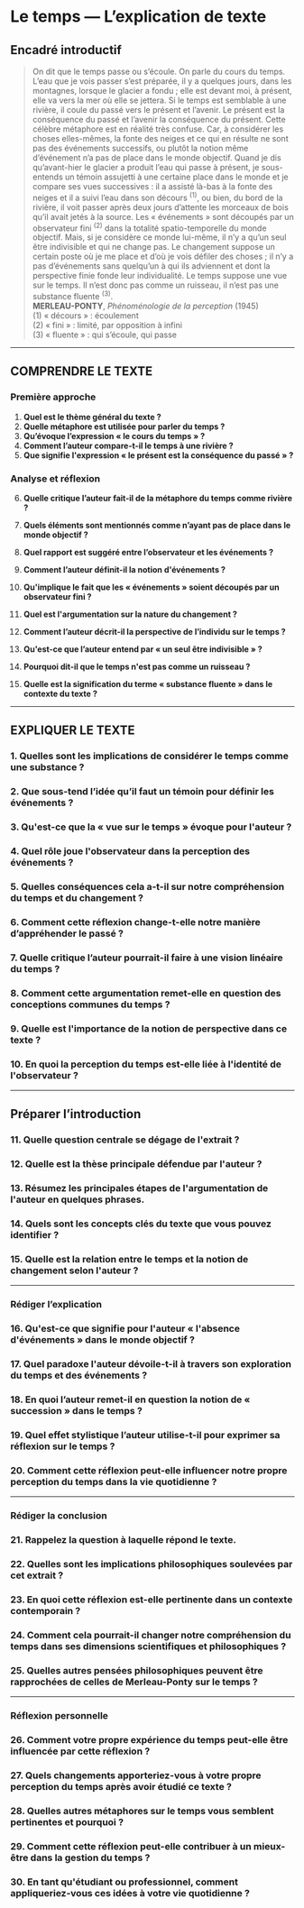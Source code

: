 # Le temps — L’explication de texte

## Encadré introductif
> On dit que le temps passe ou s’écoule. On parle du cours du temps. L’eau que je vois passer s’est préparée, il y a quelques jours, dans les montagnes, lorsque le glacier a fondu ; elle est devant moi, à présent, elle va vers la mer où elle se jettera. Si le temps est semblable à une rivière, il coule du passé vers le présent et l’avenir. Le présent est la conséquence du passé et l’avenir la conséquence du présent. Cette célèbre métaphore est en réalité très confuse. Car, à considérer les choses elles-mêmes, la fonte des neiges et ce qui en résulte ne sont pas des événements successifs, ou plutôt la notion même d’événement n’a pas de place dans le monde objectif. Quand je dis qu’avant-hier le glacier a produit l’eau qui passe à présent, je sous-entends un témoin assujetti à une certaine place dans le monde et je compare ses vues successives : il a assisté là-bas à la fonte des neiges et il a suivi l’eau dans son décours <sup>(1)</sup>, ou bien, du bord de la rivière, il voit passer après deux jours d’attente les morceaux de bois qu’il avait jetés à la source. Les « événements » sont découpés par un observateur fini <sup>(2)</sup> dans la totalité spatio-temporelle du monde objectif. Mais, si je considère ce monde lui-même, il n’y a qu’un seul être indivisible et qui ne change pas. Le changement suppose un certain poste où je me place et d’où je vois défiler des choses ; il n’y a pas d’événements sans quelqu’un à qui ils adviennent et dont la perspective finie fonde leur individualité. Le temps suppose une vue sur le temps. Il n’est donc pas comme un ruisseau, il n’est pas une substance fluente <sup>(3)</sup>.<br><b>MERLEAU-PONTY</b>, <i>Phénoménologie de la perception</i> (1945)<br>(1) « décours » : écoulement<br>(2) « fini » : limité, par opposition à infini<br>(3) « fluente » : qui s’écoule, qui passe

---

## COMPRENDRE LE TEXTE

### Première approche

1. **Quel est le thème général du texte ?**  
2. **Quelle métaphore est utilisée pour parler du temps ?**  
3. **Qu’évoque l’expression « le cours du temps » ?**  
4. **Comment l’auteur compare-t-il le temps à une rivière ?**  
5. **Que signifie l'expression « le présent est la conséquence du passé » ?**  

### Analyse et réflexion

6. **Quelle critique l’auteur fait-il de la métaphore du temps comme rivière ?**  
7. **Quels éléments sont mentionnés comme n’ayant pas de place dans le monde objectif ?**  
8. **Quel rapport est suggéré entre l’observateur et les événements ?**  
9. **Comment l’auteur définit-il la notion d'événements ?**  
10. **Qu'implique le fait que les « événements » soient découpés par un observateur fini ?**

11. **Quel est l'argumentation sur la nature du changement ?**  
12. **Comment l’auteur décrit-il la perspective de l’individu sur le temps ?**  
13. **Qu'est-ce que l’auteur entend par « un seul être indivisible » ?**  
14. **Pourquoi dit-il que le temps n'est pas comme un ruisseau ?**  
15. **Quelle est la signification du terme « substance fluente » dans le contexte du texte ?**

---

## EXPLIQUER LE TEXTE

### 1. Quelles sont les implications de considérer le temps comme une substance ?  
### 2. Que sous-tend l’idée qu’il faut un témoin pour définir les événements ?  
### 3. Qu'est-ce que la « vue sur le temps » évoque pour l'auteur ?  
### 4. Quel rôle joue l'observateur dans la perception des événements ?  
### 5. Quelles conséquences cela a-t-il sur notre compréhension du temps et du changement ?  

### 6. Comment cette réflexion change-t-elle notre manière d’appréhender le passé ?  
### 7. Quelle critique l’auteur pourrait-il faire à une vision linéaire du temps ?  
### 8. Comment cette argumentation remet-elle en question des conceptions communes du temps ?  
### 9. Quelle est l'importance de la notion de perspective dans ce texte ?  
### 10. En quoi la perception du temps est-elle liée à l'identité de l'observateur ?  

---

## Préparer l’introduction

### 11. Quelle question centrale se dégage de l'extrait ?  
### 12. Quelle est la thèse principale défendue par l'auteur ?  
### 13. Résumez les principales étapes de l'argumentation de l'auteur en quelques phrases.  
### 14. Quels sont les concepts clés du texte que vous pouvez identifier ?  
### 15. Quelle est la relation entre le temps et la notion de changement selon l'auteur ?  

---

### Rédiger l’explication

### 16. Qu'est-ce que signifie pour l'auteur « l'absence d'événements » dans le monde objectif ?  
### 17. Quel paradoxe l'auteur dévoile-t-il à travers son exploration du temps et des événements ?  
### 18. En quoi l’auteur remet-il en question la notion de « succession » dans le temps ?  
### 19. Quel effet stylistique l’auteur utilise-t-il pour exprimer sa réflexion sur le temps ?  
### 20. Comment cette réflexion peut-elle influencer notre propre perception du temps dans la vie quotidienne ?  

---

### Rédiger la conclusion

### 21. Rappelez la question à laquelle répond le texte.  
### 22. Quelles sont les implications philosophiques soulevées par cet extrait ?  
### 23. En quoi cette réflexion est-elle pertinente dans un contexte contemporain ?  
### 24. Comment cela pourrait-il changer notre compréhension du temps dans ses dimensions scientifiques et philosophiques ?  
### 25. Quelles autres pensées philosophiques peuvent être rapprochées de celles de Merleau-Ponty sur le temps ?  

---

### Réflexion personnelle

### 26. Comment votre propre expérience du temps peut-elle être influencée par cette réflexion ?  
### 27. Quels changements apporteriez-vous à votre propre perception du temps après avoir étudié ce texte ?  
### 28. Quelles autres métaphores sur le temps vous semblent pertinentes et pourquoi ?  
### 29. Comment cette réflexion peut-elle contribuer à un mieux-être dans la gestion du temps ?  
### 30. En tant qu'étudiant ou professionnel, comment appliqueriez-vous ces idées à votre vie quotidienne ?  